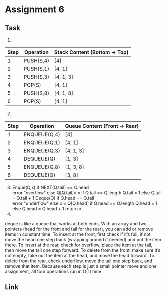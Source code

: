 # Assignment 6
## Task
1.

| Step | Operation     | Stack Content (Bottom → Top) |
|------|---------------|------------------------------|
| 1    | PUSH(S,4)     | [4]                          | 
| 2    | PUSH(S,1)     | [4, 1]                       | 
| 3    | PUSH(S,3)     | [4, 1, 3]                    |
| 4    | POP(S)        | [4, 1]                       |
| 5    | PUSH(S,8)     | [4, 1, 8]                    |
| 6    | POP(S)        | [4, 1]                       |
2. 

| Step | Operation      | Queue Content (Front → Rear) |
|------|----------------|------------------------------|
| 1    | ENQUEUE(Q,4)   | [4]                          |
| 2    | ENQUEUE(Q,1)   | [4, 1]                       | 
| 3    | ENQUEUE(Q,3)   | [4, 1, 3]                    | 
| 4    | DEQUEUE(Q)     | [1, 3]                       | 
| 5    | ENQUEUE(Q,8)   | [1, 3, 8]                    | 
| 6    | DEQUEUE(Q)     | [3, 8]                       | 

3. Enque(Q,x)
  if NEXT(Q.tail) == Q.head  
    error "overflow"
else
    Q[Q.tail]= x
    if Q.tail == Q.length
        Q.tail = 1
    else
        Q.tail = Q.tail + 1
Deque(Q)
if Q.head == Q.tail  
    error "underflow"
else
    x = Q[Q.head]
    if Q.head == Q.length
        Q.head = 1
    else
        Q.head = Q.head + 1
    return x
4.
deque is like a queue that works at both ends. With an array and two pointers (head for the front and tail for the rear), you can add or remove items in constant time. To insert at the front, first check if it’s full; if not, move the head one step
back (wrapping around if needed) and put the item there. To insert at the rear, check for overflow, place the item at the tail, then move the tail one step forward. To delete from the front, make sure it’s not empty, take out the item at the head,
and move the head forward. To delete from the rear, check underflow, move the tail one step back, and remove that item. Because each step is just a small pointer move and one assignment, all four operations run in O(1) time
## Link

